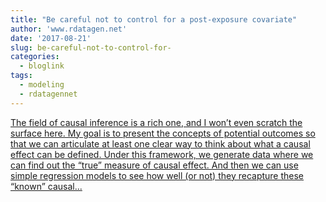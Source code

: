 ```yaml
---
title: "Be careful not to control for a post-exposure covariate"
author: 'www.rdatagen.net'
date: '2017-08-21'
slug: be-careful-not-to-control-for-
categories:
  - bloglink
tags:
  - modeling
  - rdatagennet
---
```


[The field of causal inference is a rich one, and I won’t even scratch the surface here. My goal is to present the concepts of potential outcomes so that we can articulate at least one clear way to think about what a causal effect can be defined. Under this framework, we generate data where we can find out the “true” measure of causal effect. And then we can use simple regression models to see how well (or not) they recapture these “known” causal...<click to read more>](https://www.rdatagen.net/post/be-careful/)

